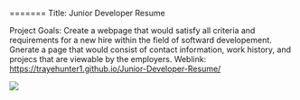 

=======
 Title: Junior Developer Resume 

  Project Goals: Create a webpage that would satisfy all criteria and requirements for a new hire within the field of softward developement. Gnerate a page that would consist of contact information, work history, and projecs that are viewable by the employers. 
 Weblink:  https://trayehunter1.github.io/Junior-Developer-Resume/
 
 
 ![](images/resume-screenshot.png)
